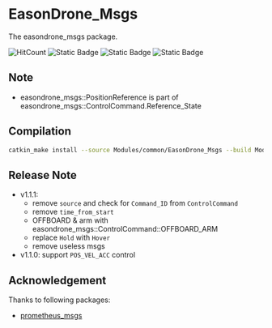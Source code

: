 # EasonDrone_Msgs

The easondrone_msgs package.

![HitCount](https://img.shields.io/endpoint?url=https%3A%2F%2Fhits.dwyl.com%2FHuaYuXiao%2FEasonDrone_Msgs.json%3Fcolor%3Dpink)
![Static Badge](https://img.shields.io/badge/ROS-noetic-22314E?logo=ros)
![Static Badge](https://img.shields.io/badge/C%2B%2B-14-00599C?logo=cplusplus)
![Static Badge](https://img.shields.io/badge/Ubuntu-20.04.6-E95420?logo=ubuntu)


## Note

- easondrone_msgs::PositionReference is part of  easondrone_msgs::ControlCommand.Reference_State


## Compilation

```bash
catkin_make install --source Modules/common/EasonDrone_Msgs --build Modules/common/EasonDrone_Msgs/build
```


## Release Note

- v1.1.1: 
  - remove `source` and check for `Command_ID` from `ControlCommand`
  - remove `time_from_start`
  - OFFBOARD & arm with easondrone_msgs::ControlCommand::OFFBOARD_ARM
  - replace `Hold` with `Hover`
  - remove useless msgs
- v1.1.0: support `POS_VEL_ACC` control


## Acknowledgement

Thanks to following packages:

- [prometheus_msgs](https://github.com/amov-lab/Prometheus/tree/v1.1/Modules/common/msgs)
